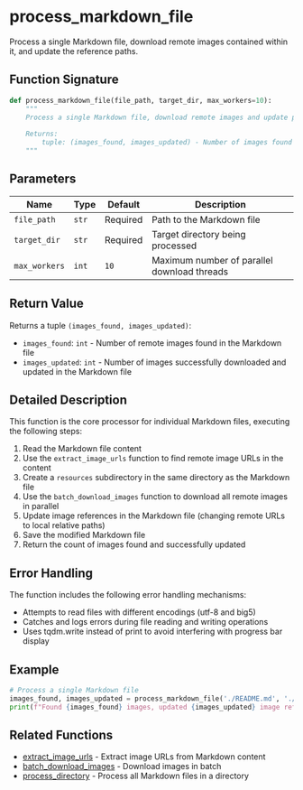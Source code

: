# process_markdown_file

Process a single Markdown file, download remote images contained within it, and update the reference paths.

## Function Signature

```python
def process_markdown_file(file_path, target_dir, max_workers=10):
    """
    Process a single Markdown file, download remote images and update paths
    
    Returns:
        tuple: (images_found, images_updated) - Number of images found and successfully updated
    """
```

## Parameters

| Name | Type | Default | Description |
|------|------|---------|-------------|
| `file_path` | `str` | Required | Path to the Markdown file |
| `target_dir` | `str` | Required | Target directory being processed |
| `max_workers` | `int` | `10` | Maximum number of parallel download threads |

## Return Value

Returns a tuple `(images_found, images_updated)`:
- `images_found`: `int` - Number of remote images found in the Markdown file
- `images_updated`: `int` - Number of images successfully downloaded and updated in the Markdown file

## Detailed Description

This function is the core processor for individual Markdown files, executing the following steps:

1. Read the Markdown file content
2. Use the `extract_image_urls` function to find remote image URLs in the content
3. Create a `resources` subdirectory in the same directory as the Markdown file
4. Use the `batch_download_images` function to download all remote images in parallel
5. Update image references in the Markdown file (changing remote URLs to local relative paths)
6. Save the modified Markdown file
7. Return the count of images found and successfully updated

## Error Handling

The function includes the following error handling mechanisms:
- Attempts to read files with different encodings (utf-8 and big5)
- Catches and logs errors during file reading and writing operations
- Uses tqdm.write instead of print to avoid interfering with progress bar display

## Example

```python
# Process a single Markdown file
images_found, images_updated = process_markdown_file('./README.md', './', max_workers=10)
print(f"Found {images_found} images, updated {images_updated} image references")
```

## Related Functions

- [extract_image_urls](../image-utils/extract-image-urls.md) - Extract image URLs from Markdown content
- [batch_download_images](../image-utils/batch-download-images.md) - Download images in batch
- [process_directory](./process-directory.md) - Process all Markdown files in a directory 